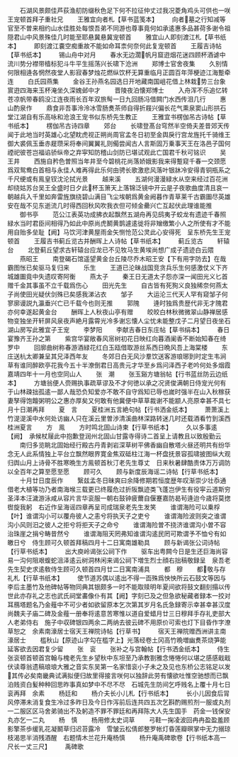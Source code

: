 <!-- { "loadSidebar": true } -->
　　石湖风景颇佳芦荻渔舠防缀秋色足下何不拉征仲丈过我况菱角鸡头可供也一咲王宠顿首拜子重社兄
　　王雅宜向者札【草书蓝笺本】
　　向者墓之行知减等官至不曽来相约山水佳胜处每恨吾弟不同游也尊事竟何如承逺惠多品甚荷多谢令祖隠君山中风景殊佳几时能至耶悬冀悬冀宠顿首
　　雅宜山人即刻渡江札【草书纸本】
　　即刻渡江嚢空痴重故不能如命耳柰何奈何此复宠顿首
　　王履吉诗帖【草书纸本】
　　锡山舟中对月
　　春水无边濶帆月窟逰烟花迷四顾杯酒谑中流川势分襟带樯标犯斗牛平生摇荡兴长啸下沧洲
　　郑博士官舍夜集
　　久别情何限相逄各惘然夜堂人影寂春梦烛花燃纵饮杯无算重临月正圆百年萍梗迹江海蹔牵连
　　白氏园燕集
　　金谷王孙燕名园选日开地藏南国岨花借上林栽势三台象賔逰四海来玉杯淹坐久深媿邺中才
　　晋陵夜泊懐郑博士
　　入舟浑不乐追忆转苍凉帆带春鸥没江连夜雨长百年双旅髩一日九回肠冯借闗门水西传泪几行
　　惠山酌泉作
　　鼎食非吾事泠泠冰雪肠煑茶师自得折屐兴偏长花气熏泉窦山形拱石堂江湖自有乐高咏和沧浪王宠书似东桥先生教正
　　王雅宜书楞伽吊古诗帖【草书纸本】
　　楞伽吊古诗四章
　　郊台
　　长啸登髙台穹然半空倚夫差昔郊天传闻于此地当时英雄心北望眈虎视正朔尚周官孟冬日初至金舆戾行宫龙旌托千骑维王御大裘佩玉垂赤屣瓒采将奉间翼翼礼则僃尝闻古人言斯固万乗事天王在洛邑子国何禋祀彼苍岂福谄骄纵帝之弃寜知防稽山剑防已堪试观此亡国君千秋可铭识
　　吴王井
　　西施自矜色曽照当年井至今碧桃花尚落娇娥影我来得蹔窥千春一交颈愿爲双鸳鸯白首相与永佳人难再得此乐何由骋长歌激悲风落叶银牀冷安得青铜瓶系之千尺绠或有鳯皇钗沈沦拭光景
　　越来溪
　　五湖何漫漫緑水从空来经过百花洲却绕姑苏台吴王全盛时日夕此杯玉箫天上落锦泛镜中开云是子夜歌曲度清且哀一朝越兵入千里如奔雷旌旗绕碧山满目飞尘埃朝爲黄金阙暮作青草莱千古霸圗尽英雄安在哉不见东逝流几时得西回秋风吹我衣但可倾金罍兴亡互起伏此理谁能推
　　御书亭
　　范公江表英功成拂衣起飘然五湖舟再见鸱夷子蛟龙有遗迹千春照緑水当时君臣间相得乃如此中原尚虎鬭黄鹊遽逺徙将非矰缴繁小人之所使有才不能用自贻多垒耻【阙】马饮河津黄屋雨金矢恻怆范公灵此心安得死　呈东桥先生王宠顿首
　　王履吉书蓟丘览古并酬晖上人诗帖【草书纸本】
　　蓟丘览古
　　轩辕台
　　北登蓟丘望求古轩辕台应龙已不见牧马生黄埃尚想广成子遗迹白云隈
　　燕昭王
　　南登碣石馆遥望黄金台丘陵尽乔木昭王安【下有用字防去】在哉霸图怅已矣驱马复归来
　　乐生
　　王道已沦昧战国竞贪兵乐生何感激仗义下齐城雄圗竟中失遗叹寄阿衡
　　燕太子
　　秦王日无道太子怨亦深一闻田光义匕首赠千金其事虽不立千载爲伤心
　　田光先生
　　自古皆有死狥义良独稀奈何燕太子尚使田光疑伏剑殊已矣感我涕沾衣
　　邹子
　　大运沦三代天人罕有窥邹子何寥廓谩説九瀛垂兴亡已千载今也则无推
　　郭隗
　　逄时独爲贵歴代非无才隗君亦何幸遂起黄金台
　　酬晖上人秋夜山亭有赠
　　皎皎白林秋微微翠山静禅居感物变独坐开轩屏风泉夜声絶月露霄光冷多谢忘懐人尘忧未能整戊子二月望日夜坐石湖山房写此雅宜子王宠
　　李梦阳
　　李献吉春日东庄帖【草书绢本】
　　春日宴豫齐王孙之第
　　紫宫华宴敞春风宻树初花日映红向暮酒阑香不断始知春在绮罗中
　　回廓曲树称春游酒緑花红白玉瓯借取游丝系西日晩风吾上海棠楼
　　东庄送杭太卿兼呈其兄泽西年友
　　冬郊日白无风沙羣饮送客游琅琊到时定生韦涧草有谁同醉欧亭花我今五十半潦倒君日高贵元才华至乡爲问泽西子老吟何处多烟霞嘉靖四年十一月也空同山人
　　张　潮
　　张玉谿方塘翁帖【行书蓝丝防云边纸本】
　　方塘翁便人赍赐执事疏草谬及不才何徳以承之况贤俊满朝日侍宠光何有于山林疎拙孤逺一鄙人哉恐负知爱亦不敢不自守爲知已辱也嵗时强半在山入秋稼获妻孥得饱饘粥明公之惠亦厚矣又何敢有他冀便中草草裁谢不能颛人亮原幸甚不具七月十日潮再拜
　　夏　言
　　夏桂洲五言絶句帖【行书洒金纸本】
　　萧萧溪上竹湜湜溪中水何处访幽人只在溪云里曽渉清溪曲林深路转迷几时还载酒看竹到溪西桂洲夏言
　　方　鳯
　　方时鸣北固山诗柬【行草书纸本】
　　久以多事逺【阙】　承候杖屦此中抱歉登润州北固山甘露寺得诗二首呈上请教且以致殷勤云
　　南归多览眺北固始经行殿古丹青剥岩深草树平佛香幽自散塔火昼还明共有纷华念无人此系情独上平台立飘然眼界寛金焦双砥柱江海一杯盘抚景容孤啸披图纵大观归舆山月上诗骨不胜寒晩生方鳯顿首秋汀老先生尊丈　日来秋暑肆酷贵体万万调防以全百年之算至愿至愿
　　顾可久
　　顾与新度辰海谣二诗帖【行草书纸本】
　　十月廿日度辰作
　　繄兹孟冬日昧爽曰余降修期若恒度歴年叹渐崇少壮忝通借老大植等功乃者南海堠三载更已终履危过折阪飘迹类飞蓬岂伊生有役寜云道斯穷圣泽本汪濊游泳咸从容片言华衮服一朝右鼓钟疲薾自偃蹇嘉防曷茍逄迨今歳将莫揔辔旋我躬　右近作呈海谣四章再呈司成瑞泉老先生发笑
　　谁谓海险可以乗桴【叶】谁谓沟小可以覆舟彼人之恚兮将执天子之吏兮
　　谁谓海险波则突之谁谓沟小风则汨之彼人之拒兮将拒天子之命兮
　　谁谓海险曽不挠济谁谓沟小曽不容治珠崖之捐兮畴昔然兮
　　谁谓海阻天罔弗知谁谓沟逺民罔可欺谓予不恤兮有如皦日兮　侍生顾可久顿首拜稿四月十二日寓南雄勒具
　　顾与新谒张公词诗帖【行草书纸本】
　　出大庾岭谒张公祠下作
　　驱车出粤闗今日是生还巨海尚容易一沟何阻艰蝮蛇沮泽逺云树洞林闲来谒公祠下増生烈士顔右拙稿敬録呈　泉吾老先生契史求逺敎侍生顾可久顿首四月廿二日寓南浦具
　　都　穆
　　都敬与存礼札【行草书纸本】
　　使节道苏偶以逺出不得一靣殊爲怏怏所云石鼓文等因与李后主墨竹及他碑帖等物同典其银颇多一时不能取赎明年夏间欲将鼓文翻刻搨以传世此亦存礼之志也武氏祠堂畵像仆有其【阙】字刻已及之但急欲秘藏者録本一挍对耳鴈塔题名乃金薤中不可少者如欲留原本乞次第其岁月名氏急録寄示幸甚幸甚汉度尚魏夫子庙二碑及金薤一册奉将逺意苦寒惟以道自爱蜡月廿三日穆拜手存礼吏部大人老弟侍右　施子中収碑银四两余二两纳去彼云碑不用原价可索也灯下目昏作字潦草恕之　余素南濠居士宿天王禅院诗帖【行草书】
　　宿天王禅院赠西洲讲主南濠居士
　　槛秋山【原迹山字勾在槛字上】光落经卷土冈高竹晩増幽煑茶烧笋能延客欲去因君复少留
　　张　衮
　　张补之与宫翰帖【行书洒金纸本】
　　侍生张衮顿首顿首宫翰与槐老先生乡望秋中东坦至乃承教劄雅念惓惓何以堪之感感戢戢伏读尊翁遗稿琅琅大雅之音实东吴第一名家惜衮小子未之及见也东桥公志铭足以发其传必矣南畿典试满拟便归故里得接言咲何以独辞此劳有懐欲吐惟空驰想而已飘泊贱资白髪种种回思昨事真如梦中不尽不尽　石城先生防间乞呼贱名上覆十月七日衮再拜　余素
　　杨廷和
　　杨介夫长小儿札【行书纸本】
　　长小儿因食后冐风停滞未消复食生冷过多昨日及今日作泻前后连共四五次乞斟酌赐煎剂一服或丸剂一二服区区马舍弟骑出不及躬造不罪不罪廷和再拜陈大人先生国手　药金一钱保安丸亦乞一二丸
　　杨　慎
　　杨用修太史词草
　　弓鞋一掬凌波回冉冉盈盈羞顾影擎茶歩缓乳花凝鬭草归迟苔露冷　雪皱云松倩郎整罗帐灯昏莲瓣暝掌中无力搦琼枝渴思半消残酒醒　右题情木兰花升庵杨慎
　　杨升庵禹碑歌卷【行书纸本高一尺长一丈三尺】
　　禹碑歌
